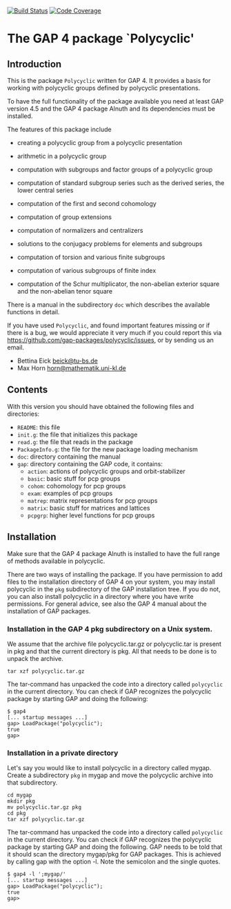 [![Build Status](https://travis-ci.com/gap-packages/polycyclic.svg?branch=master)](https://travis-ci.com/gap-packages/polycyclic)
[![Code Coverage](https://codecov.io/github/gap-packages/polycyclic/coverage.svg?branch=master&token=)](https://codecov.io/gh/gap-packages/polycyclic)

The GAP 4 package `Polycyclic'
==============================

Introduction
------------

This is the package `Polycyclic` written for GAP 4.  It provides a
basis for working with polycyclic groups defined by polycyclic
presentations.

To have the full functionality of the package available you need at
least GAP version 4.5 and the GAP 4 package Alnuth and its dependencies
must be installed.

The features of this package include

  - creating a polycyclic group from a polycyclic presentation 

  - arithmetic in a polycyclic group

  - computation with subgroups and factor groups of a polycyclic group

  - computation of standard subgroup series such as the derived 
    series, the lower central series

  - computation of the first and second cohomology 

  - computation of group extensions

  - computation of normalizers and centralizers

  - solutions to the conjugacy problems for elements and subgroups

  - computation of torsion and various finite subgroups

  - computation of various subgroups of finite index

  - computation of the Schur multiplicator, the non-abelian
    exterior square and the non-abelian tenor square

There is a manual in the subdirectory `doc` which describes the
available functions in detail.

If you have used `Polycyclic`, and found important features missing
or if there is a bug, we would appreciate it very much  if you could
report this via <https://github.com/gap-packages/polycyclic/issues>,
or by sending us an email.
 - Bettina Eick  <beick@tu-bs.de>
 - Max Horn      <horn@mathematik.uni-kl.de>


Contents
--------

With this version you should have obtained the following files and
directories:

- `README`:         this file
- `init.g`:         the file that initializes this package
- `read.g`:         the file that reads in the package        
- `PackageInfo.g`:  the file for the new package loading mechanism
- `doc`:            directory containing the manual
- `gap`:            directory containing the GAP code, it contains:
  - `action`:   actions of polycyclic groups and orbit-stabilizer
  - `basic`:    basic stuff for pcp groups
  - `cohom`:    cohomology for pcp groups
  - `exam`:     examples of pcp groups
  - `matrep`:   matrix representations for pcp groups
  - `matrix`:   basic stuff for matrices and lattices
  - `pcpgrp`:   higher level functions for pcp groups



Installation
------------

Make sure that the GAP 4 package Alnuth is installed to  have the full
range of methods available in polycyclic.

There are two ways of installing the package.  If you have permission
to add files to the installation directory of GAP 4 on your system,
you may install polycyclic in the `pkg` subdirectory of the GAP
installation tree.  If you do not, you can also install polycyclic in
a directory where you have write permissions.  For general advice, see
also the GAP 4 manual about the installation of GAP packages.


### Installation in the GAP 4 pkg subdirectory on a Unix system.

We assume that the archive file polycyclic.tar.gz or
polycyclic.tar is present in pkg and that the current directory is
pkg.  All that needs to be done is to unpack the archive.

    tar xzf polycyclic.tar.gz 

The tar-command has unpacked the code into a directory called
`polycyclic` in the current directory. You can check if GAP
recognizes the polycyclic package by starting GAP and doing the
following:

    $ gap4
    [... startup messages ...]
    gap> LoadPackage("polycyclic");
    true
    gap>     


### Installation in a private directory

Let's say you would like to install polycyclic in a directory
called mygap.  Create a subdirectory `pkg` in mygap and move the
polycyclic archive into that subdirectory.

    cd mygap
    mkdir pkg
    mv polycyclic.tar.gz pkg
    cd pkg
    tar xzf polycyclic.tar.gz

The tar-command has unpacked the code into a directory called
`polycyclic` in the current directory. You can check if GAP
recognizes the polycyclic package by starting GAP and doing the
following.  GAP needs to be told that it should scan the directory
mygap/pkg for GAP packages.  This is achieved by calling gap with
the option -l.  Note the semicolon and the single quotes.

    $ gap4 -l ';mygap/'
    [... startup messages ...]
    gap> LoadPackage("polycyclic");
    true
    gap> 
